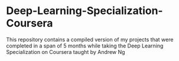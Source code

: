 # Deep-Learning-Specialization-Coursera
This repository contains a compiled version of my projects that were completed in a span of 5 months while taking the Deep Learning Specialization on Coursera taught by Andrew Ng
